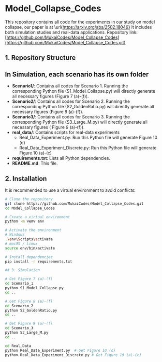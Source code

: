 # Model_Collapse_Codes

This repository contains all code for the experiments in our study on model collapse, our paper is at \url{https://arxiv.org/abs/2502.18049} It includes both simulation studies and real-data applications. Repository link: [https://github.com/MukaiCodes/Model_Collapse_Codes](https://github.com/MukaiCodes/Model_Collapse_Codes.git)

## 1. Repository Structure


## In Simulation, each scenario has its own folder
- **Scenario1/**: Contains all codes for Scenario 1. Running the corresponding Python file (S1_Model_Collapse.py) will directly generate all necessary figures (Figure 7 (a)-(f)).
- **Scenario2/**: Contains all codes for Scenario 2. Running the corresponding Python file (S2_GoldenRatio.py) will directly generate all necessary figures (Figure 8 (a)-(f)).
- **Scenario3/**: Contains all codes for Scenario 3. Running the corresponding Python file (S3_Large_M.py) will directly generate all necessary figures ( Figure 9 (a)-(f)).
- **real_data/**: Contains scripts for real-data experiments
  - Real_Data_Experiment.py: Run this Python file will generate Figure 10 (d)
  - Real_Data_Experiment_Discrete.py: Run this Python file will generate Figure 10 (a)-(c)
- **requirements.txt**: Lists all Python dependencies.  
- **README.md**: This file.  

## 2. Installation

It is recommended to use a virtual environment to avoid conflicts:
```bash
# Clone the repository
git clone https://github.com/MukaiCodes/Model_Collapse_Codes.git
cd Model_Collapse_Codes

# Create a virtual environment
python -m venv env

# Activate the environment
# Windows
.\env\Scripts\activate
# macOS / Linux
source env/bin/activate

# Install dependencies
pip install -r requirements.txt

## 3. Simulation

# Get Figure 7 (a)-(f)
cd Scenario_1
python S1_Model_Collapse.py
cd ..

# Get Figure 8 (a)-(f)
cd Scenario_2
python S2_GoldenRatio.py
cd ..

# Get Figure 9 (a)-(f)
cd Scenario_3
python S3_Large_M.py
cd ..

cd Real_Data
python Real_Data_Experiment.py  # Get Figure 10 (d)
python Real_Data_Experiment_Discrete.py # Get Figure 10 (a)-(c)

